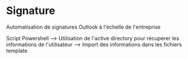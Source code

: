 # Signature
Automatisation de signatures Outlook à l'échelle de l'entreprise

Script Powershell
--> Utilisation de l'active directory pour récuperer les informations de l'utilisateur
--> Import des informations dans les fichiers template

